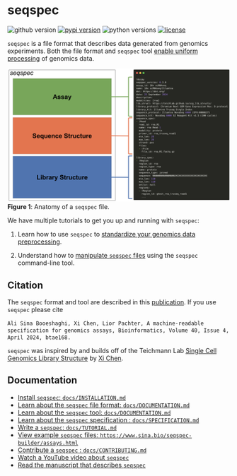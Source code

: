 # seqspec

![github version](https://img.shields.io/badge/Version-0.2.0-informational)
[![pypi version](https://img.shields.io/pypi/v/seqspec)](https://pypi.org/project/seqspec/0.2.0/)
![python versions](https://img.shields.io/pypi/pyversions/seqspec)
[![license](https://img.shields.io/pypi/l/seqspec)](LICENSE)

`seqspec` is a file format that describes data generated from genomics experiments. Both the file format and `seqspec` tool [enable uniform processing](./docs/UNIFORM.md) of genomics data.

![alt text](docs/images/simple_file_structure.png)
**Figure 1**: Anatomy of a `seqspec` file.

We have multiple tutorials to get you up and running with `seqspec`:

1. Learn how to use `seqspec` to [standardize your genomics data preprocessing](docs/UNIFORM.ipynb).

2. Understand how to [manipulate `seqspec` files](docs/USING_SEQSPEC.ipynb) using the `seqspec` command-line tool.

## Citation

The `seqspec` format and tool are described in this [publication](https://doi.org/10.1093/bioinformatics/btae168). If you use `seqspec` please cite

```
Ali Sina Booeshaghi, Xi Chen, Lior Pachter, A machine-readable specification for genomics assays, Bioinformatics, Volume 40, Issue 4, April 2024, btae168.
```

`seqspec` was inspired by and builds off of the Teichmann Lab [Single Cell Genomics Library Structure](https://github.com/Teichlab/scg_lib_structs) by [Xi Chen](https://github.com/dbrg77).

## Documentation

- [Install `seqspec`: `docs/INSTALLATION.md`](docs/INSTALLATION.md)
- [Learn about the `seqspec` file format: `docs/DOCUMENTATION.md`](docs/SEQSPEC_FILE.md)
- [Learn about the `seqspec` tool: `docs/DOCUMENTATION.md`](docs/SEQSPEC_TOOL.md)
- [Learn about the `seqspec` specification : `docs/SPECIFICATION.md`](docs/SPECIFICATION.md)
- [Write a `seqspec`: `docs/TUTORIAL.md`](docs/TUTORIAL.md)
- [View example `seqspec` files: `https://www.sina.bio/seqspec-builder/assays.html`](https://www.sina.bio/seqspec-builder/assays.html)
- [Contribute a `seqspec` : `docs/CONTRIBUTING.md`](docs/CONTRIBUTING.md)
- [Watch a YouTube video about `seqspec`](https://youtu.be/NSj6Vpzy8tU)
- [Read the manuscript that describes `seqspec`](https://doi.org/10.1093/bioinformatics/btae168)
